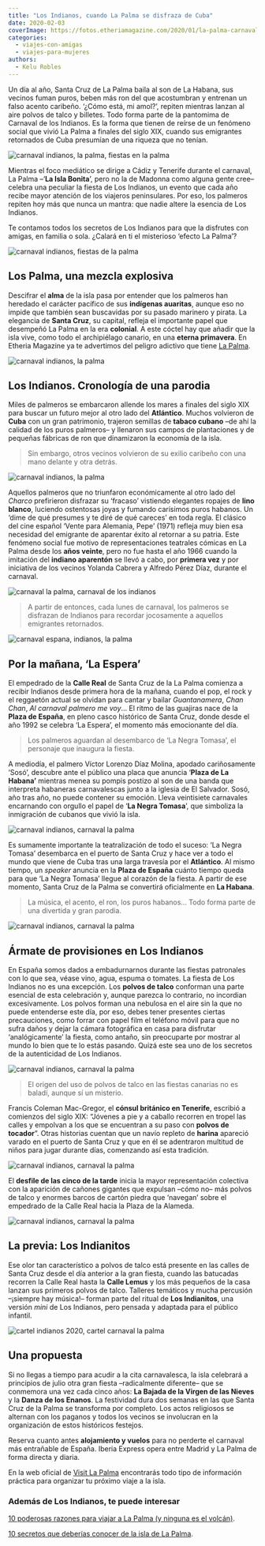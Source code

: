 ```yaml
---
title: "Los Indianos, cuando La Palma se disfraza de Cuba"
date: 2020-02-03
coverImage: https://fotos.etheriamagazine.com/2020/01/la-palma-carnaval-indianos-polvos-plaza.jpg
categories: 
  - viajes-con-amigas
  - viajes-para-mujeres
authors: 
  - Kelu Robles
---
```


Un día al año, Santa Cruz de La Palma baila al son de La Habana, sus vecinos fuman puros, beben más ron del que acostumbran y entrenan un falso acento caribeño. ‘¿Cómo está, mi amol?’, repiten mientras lanzan al aire polvos de talco y billetes. Todo forma parte de la pantomima de Carnaval de los Indianos. Es la forma que tienen de reírse de un fenómeno social que vivió La Palma a finales del siglo XIX, cuando sus emigrantes retornados de Cuba presumían de una riqueza que no tenían.

![carnaval indianos, la palma, fiestas en la palma](https://fotos.etheriamagazine.com/2020/01/la-palma-carnaval-indianos-portada.jpg "Los Indianos es la fiesta perfecta para reírse y disfrutar con amigas. © Kelu Robles")

Mientras el foco mediático se dirige a Cádiz y Tenerife durante el carnaval, La Palma 
–‘**La Isla Bonita**’, pero no la de Madonna como alguna gente cree– celebra una 
peculiar la fiesta de Los Indianos, un evento que cada año recibe mayor atención de los 
viajeros peninsulares. Por eso, los palmeros repiten hoy más que nunca un mantra: que 
nadie altere la esencia de Los Indianos. 

Te contamos todos los secretos de Los Indianos para que la disfrutes con amigas, en 
familia o sola. ¿Calará en ti el misterioso ‘efecto La Palma’? 

![carnaval indianos, fiestas de la palma](https://fotos.etheriamagazine.com/2020/01/la-palma-carnaval-indianos-perfil.jpg "Los participantes cuidan cada detalle de la indumentaria indiana. © KR")

## Los Palma, una mezcla explosiva

Descifrar el **alma** de la isla pasa por entender que los palmeros han heredado el 
carácter pacífico de sus **indígenas auaritas**, aunque eso no impide que también sean 
buscavidas por su pasado marinero y pirata. La elegancia de **Santa Cruz**, su capital, 
refleja el importante papel que desempeñó La Palma en la era **colonial**. A este cóctel 
hay que añadir que la isla vive, como todo el archipiélago canario, en una **eterna 
primavera**. En Etheria Magazine ya te advertimos del peligro adictivo que tiene [La 
Palma](https://etheriamagazine.com/2019/04/02/la-palma-la-isla-mas-adictiva-y-alternativa-de-canarias/). 

![carnaval indianos, la palma](https://fotos.etheriamagazine.com/2020/01/las-palmas-carnaval-indianos-origen.jpg "Los coloridos balcones del Paseo Marítimo de Santa Cruz de La Palma forman un photocall ideal. © KR")

## Los Indianos. Cronología de una parodia

Miles de palmeros se embarcaron allende los mares a finales del siglo XIX para buscar un 
futuro mejor al otro lado del **Atlántico**. Muchos volvieron de **Cuba** con un gran 
patrimonio, trajeron semillas de **tabaco cubano** –de ahí la calidad de los puros 
palmeros– y llenaron sus campos de plantaciones y de pequeñas fábricas de ron que 
dinamizaron la economía de la isla. 

> Sin embargo, otros vecinos volvieron de su exilio caribeño con una mano delante y otra 
> detrás. 

![carnaval indianos, la palma](https://fotos.etheriamagazine.com/2020/01/la-palma-carnaval-indianos-condecorado.jpg "Este vecino viste traje de lino, condecoraciones, sombrero de paja y una banda azul celeste, a juego con los colores de la isla. © KR")

Aquellos palmeros que no triunfaron económicamente al otro lado del _Charco_ prefirieron 
disfrazar su ‘fracaso’ vistiendo elegantes ropajes de **lino blanco**, luciendo 
ostentosas joyas y fumando carísimos puros habanos. Un ‘dime de qué presumes y te diré 
de qué careces’ en toda regla. El clásico del cine español ‘Vente para Alemania, Pepe’ 
(1971) refleja muy bien esa necesidad del emigrante de aparentar éxito al retornar a su 
patria. Este fenómeno social fue motivo de representaciones teatrales cómicas en La 
Palma desde los **años veinte**, pero no fue hasta el año 1966 cuando la imitación del 
**indiano aparentón** se llevó a cabo, por **primera vez** y por iniciativa de los 
vecinos Yolanda Cabrera y Alfredo Pérez Díaz, durante el carnaval. 

![carnaval la palma, carnaval de los indianos](https://fotos.etheriamagazine.com/2020/01/la-palma-carnaval-indianos-sidecar.jpg "La Placeta de Borrero es uno de los escenarios más coquetos y antiguos de la Santa Cruz de la Palma. © KR")

> A partir de entonces, cada lunes de carnaval, los palmeros se disfrazan de Indianos para 
> recordar jocosamente a aquellos emigrantes retornados. 

![carnaval espana, indianos, la palma](https://fotos.etheriamagazine.com/2020/01/la-palma-carnaval-indianos-plaza-espana.jpg "Un momento de ‘La Espera’ en la Plaza de España antes de convertirse en la Plaza de La Habana. © KR")

## Por la mañana, ‘La Espera’

El empedrado de la **Calle Real** de Santa Cruz de la La Palma comienza a recibir 
Indianos desde primera hora de la mañana, cuando el pop, el rock y el reggaetón actual 
se olvidan para cantar y bailar _Guantanamera_, _Chan Chan_, _Al carnaval palmero me 
voy_… El ritmo de las guajiras nace de la **Plaza de España**, en pleno casco histórico 
de Santa Cruz, donde desde el año 1992 se celebra ‘La Espera’, el momento más 
emocionante del día. 

> Los palmeros aguardan al desembarco de ‘La Negra Tomasa’, el personaje que inaugura la 
> fiesta. 

A mediodía, el palmero Víctor Lorenzo Díaz Molina, apodado cariñosamente ‘Sosó’, 
descubre ante el público una placa que anuncia ‘**Plaza de La Habana’** mientras menea 
su pompis postizo al son de una banda que interpreta habaneras carnavalescas junto a la 
iglesia de El Salvador. Sosó, año tras año, no puede contener su emoción. Lleva 
veintisiete carnavales encarnando con orgullo el papel de ‘**La Negra Tomasa**’, que 
simboliza la inmigración de cubanos que vivió la isla. 

![carnaval indianos, carnaval la palma](https://fotos.etheriamagazine.com/2020/01/la-palma-carnaval-indianos-cubanas.jpg "A ‘La Negra Tomasa’ le salen imitadores por toda la isla. © KR")

Es sumamente importante la teatralización de todo el suceso: ‘La Negra Tomasa’ 
desembarca en el puerto de Santa Cruz y hace ver a todo el mundo que viene de Cuba tras 
una larga travesía por el **Atlántico**. Al mismo tiempo, un _speaker_ anuncia en la 
**Plaza de España** cuánto tiempo queda para que ‘La Negra Tomasa’ llegue al corazón de 
la fiesta. A partir de ese momento, Santa Cruz de la Palma se convertirá oficialmente en 
**La Habana**. 

> La música, el acento, el ron, los puros habanos… Todo forma parte de una divertida y 
> gran parodia. 

![carnaval indianos, carnaval la palma](https://fotos.etheriamagazine.com/2020/01/la-palma-carnaval-indianos-talco.jpg "El Ayto. de Sta. Cruz de La Palma reparte polvos de talco a los asistentes y en los puestos se venden estos envases. © KR")

## Ármate de provisiones en Los Indianos

En España somos dados a embadurnarnos durante las fiestas patronales con lo que sea, 
véase vino, agua, espuma o tomates. La fiesta de Los Indianos no es una excepción. Los 
**polvos de talco** conforman una parte esencial de esta celebración y, aunque parezca 
lo contrario, no incordian excesivamente. Los polvos forman una nebulosa en el aire sin 
la que no puede entenderse este día, por eso, debes tener presentes ciertas 
precauciones, como forrar con papel film el teléfono móvil para que no sufra daños y 
dejar la cámara fotográfica en casa para disfrutar ‘analógicamente’ la fiesta, como 
antaño, sin preocuparte por mostrar al mundo lo bien que te lo estás pasando. Quizá este 
sea uno de los secretos de la autenticidad de Los Indianos. 

![carnaval indianos, carnaval la palma](https://fotos.etheriamagazine.com/2020/01/la-palma-carnaval-indianos-polvos-amarillos.jpg "Un momento de reposo durante la batalla campal de polvos de talco. © KR")

> El origen del uso de polvos de talco en las fiestas canarias no es baladí, aunque sí un 
> misterio. 

Francis Coleman Mac-Gregor, el **cónsul británico en Tenerife**, escribió a comienzos 
del siglo XIX: “Jóvenes a pie y a caballo recorren en tropel las calles y empolvan a los 
que se encuentran a su paso con **polvos de tocador**”. Otras historias cuentan que un 
navío repleto de **harina** apareció varado en el puerto de Santa Cruz y que en él se 
adentraron multitud de niños para jugar durante días, comenzando así esta tradición. 

![carnaval indianos, carnaval la palma](https://fotos.etheriamagazine.com/2020/01/la-palma-carnaval-indianos-polvos-plaza.jpg "Un instante capta el efecto visual de los polvos de talco suspendidos en el aire. © KR")

El **desfile de las cinco de la tarde** inicia la mayor representación colectiva con la 
aparición de cañones gigantes que expulsan –cómo no– más polvos de talco y enormes 
barcos de cartón piedra que ‘navegan’ sobre el empedrado de la Calle Real hacia la Plaza 
de la Alameda. 

![carnaval indianos, carnaval la palma](https://fotos.etheriamagazine.com/2020/01/la-palma-carnaval-indianos-tienda.jpg "Venta de indumentaria indiana para los despistados que lleguen a la isla sin el look adecuado. © KR")

## La previa: Los Indianitos

Ese olor tan característico a polvos de talco está presente en las calles de Santa Cruz 
desde el día anterior a la gran fiesta, cuando las batucadas recorren la Calle Real 
hasta la **Calle Lemus** y los más pequeños de la casa lanzan sus primeros polvos de 
talco. Talleres temáticos y mucha percusión –¡siempre hay música!– forman parte del 
ritual de **Los Indianitos**, una versión _mini_ de Los Indianos, pero pensada y 
adaptada para el público infantil. 

![cartel indianos 2020, cartel carnaval la palma](https://fotos.etheriamagazine.com/2020/01/cartel-indianos-2020.jpg "Cartel de Los Indianos 2020.")

## Una propuesta

Si no llegas a tiempo para acudir a la cita carnavalesca, la isla celebrará a principios 
de julio otra gran fiesta –radicalmente diferente– que se conmemora una vez cada cinco 
años: **La Bajada de la Virgen de las Nieves** y la **Danza de los Enanos**. La 
festividad dura dos semanas en las que Santa Cruz de la Palma se transforma por 
completo. Los actos religiosos se alternan con los paganos y todos los vecinos se 
involucran en la organización de estos históricos festejos. 

Reserva cuanto antes **alojamiento y vuelos** para no perderte el carnaval más 
entrañable de España. Iberia Express opera entre Madrid y La Palma de forma directa y 
diaria. 

En la web oficial de [Visit La Palma](https://www.visitlapalma.es/) encontrarás todo 
tipo de información práctica para organizar tu próximo viaje a la isla. 

### Además de Los Indianos, te puede interesar

[10 poderosas razones para viajar a La Palma (y ninguna es el 
volcán)](https://etheriamagazine.com/2021/11/15/10-razones-para-visitar-la-palma/). 

[10 secretos que deberías conocer de la isla de La 
Palma](https://etheriamagazine.com/2021/04/05/10-secretos-para-conocer-la-isla-de-la-palma/).
